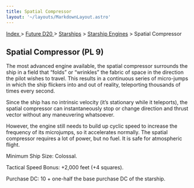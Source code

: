 ```yaml
---
title: Spatial Compressor
layout: '~/layouts/MarkdownLayout.astro'
---
```


[ Index ](/) > [ Future D20 ](/future.d20.srd) > [Starships](/future.d20.srd/starships) > [Starship Engines](/future.d20.srd/starships/starship) > Spatial Compressor

## Spatial Compressor (PL 9)

The most advanced engine available, the spatial compressor surrounds the ship
in a field that “folds” or “wrinkles” the fabric of space in the direction the
pilot wishes to travel. This results in a continuous series of micro-jumps in
which the ship flickers into and out of reality, teleporting thousands of
times every second.

Since the ship has no intrinsic velocity (it’s stationary while it teleports),
the spatial compressor can instantaneously stop or change direction and thrust
vector without any maneuvering whatsoever.

However, the engine still needs to build up cyclic speed to increase the
frequency of its microjumps, so it accelerates normally. The spatial
compressor requires a lot of power, but no fuel. It is safe for atmospheric
flight.

Minimum Ship Size: Colossal.

Tactical Speed Bonus: +2,000 feet (+4 squares).

Purchase DC: 10 + one-half the base purchase DC of the starship.

